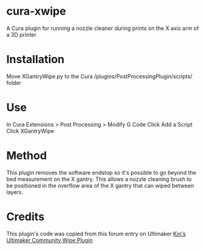 # cura-xwipe
A Cura plugin for running a nozzle cleaner during prints on the X axis arm of a 3D printer

# Installation
Move XGantryWipe.py to the Cura /plugins/PostProcessingPlugin/scripts/ folder

# Use
In Cura Extensions > Post Processing > Modify G Code
Click Add a Script
Click XGantryWipe

# Method
This plugin removes the software endstop so it's possible to go beyond the bed measurement on the X gantry. This allows a nozzle cleaning brush to be positioned in the overflow area of the X gantry that can wiped between layers.

# Credits
This plugin's code was copied from this forum entry on Ultimaker [Kin's Ultimaker Community Wipe Plugin](https://community.ultimaker.com/topic/15655-how-to-make-a-plugin-anyone-have-a-plugin-to-do-x-action-every-layer-like-a-nozzle-wipe/)
